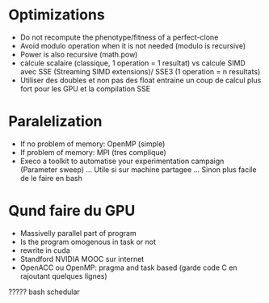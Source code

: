 # Optimizations
+ Do not recompute the phenotype/fitness of a perfect-clone
+ Avoid modulo operation when it is not needed (modulo is recursive)
+ Power is also recursive (math.pow)
+ calcule scalaire (classique, 1 operation = 1 resultat) vs calcule SIMD avec SSE (Streaming SIMD extensions)/ SSE3 (1 operation = n resultats)
+ Utiliser des doubles et non pas des float entraine un coup de calcul plus fort pour les GPU et la compilation SSE

# Paralelization
+ If no problem of memory: OpenMP (simple)
+ If problem of memory: MPI (tres complique)
+ Execo a toolkit to automatise your experimentation campaign (Parameter sweep) ... Utile si sur machine partagee ... Sinon plus facile de le faire en bash

# Qund faire du GPU
+ Massivelly parallel part of program
+ Is the program omogenous in task or not
+ rewrite in cuda
+ Standford NVIDIA MOOC sur internet
+ OpenACC ou OpenMP: pragma and task based (garde code C en rajoutant quelques lignes)

????? bash schedular

